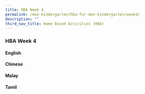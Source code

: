 ```yaml
---
title: HBA Week 4
permalink: /moe-kindergarten/hba-for-moe-kindergarten/week4/
description: ""
third_nav_title: Home Based Activities (HBA)
---
```

### **HBA Week 4**
#### **English**


#### **Chinese**


#### **Malay**


#### **Tamil**
